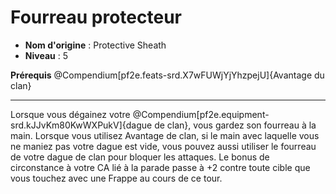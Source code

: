 # Fourreau protecteur

 * **Nom d'origine** : Protective Sheath
 * **Niveau** : 5


<p><span id="ctl00_MainContent_DetailedOutput"><strong>Prérequis</strong> @Compendium[pf2e.feats-srd.X7wFUWjYjYhzpejU]{Avantage du clan}<br></span></p>
<hr>
<p>Lorsque vous dégainez votre @Compendium[pf2e.equipment-srd.kJJvKm80KwWXPukV]{dague de clan}, vous gardez son fourreau à la main. Lorsque vous utilisez Avantage de clan, si le main avec laquelle vous ne maniez pas votre dague est vide, vous pouvez aussi utiliser le fourreau de votre dague de clan pour bloquer les attaques. Le bonus de circonstance à votre CA lié à la parade passe à +2 contre toute cible que vous touchez avec une Frappe au cours de ce tour.&nbsp;</p>